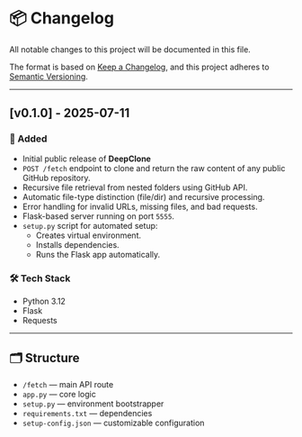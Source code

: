 # 📦 Changelog

All notable changes to this project will be documented in this file.

The format is based on [Keep a Changelog](https://keepachangelog.com/en/1.0.0/), and this project adheres to [Semantic Versioning](https://semver.org/spec/v2.0.0.html).

---

## [v0.1.0] - 2025-07-11

### 🚀 Added
- Initial public release of **DeepClone**
- `POST /fetch` endpoint to clone and return the raw content of any public GitHub repository.
- Recursive file retrieval from nested folders using GitHub API.
- Automatic file-type distinction (file/dir) and recursive processing.
- Error handling for invalid URLs, missing files, and bad requests.
- Flask-based server running on port `5555`.
- `setup.py` script for automated setup:
  - Creates virtual environment.
  - Installs dependencies.
  - Runs the Flask app automatically.

### 🛠️ Tech Stack
- Python 3.12
- Flask
- Requests

---

## 🗂️ Structure
- `/fetch` — main API route
- `app.py` — core logic
- `setup.py` — environment bootstrapper
- `requirements.txt` — dependencies
- `setup-config.json` — customizable configuration
